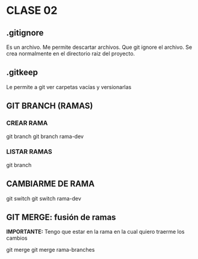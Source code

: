 # CLASE 02

## .gitignore
Es un archivo. Me permite descartar archivos. Que git ignore el archivo.
Se crea normalmente en el directorio raiz del proyecto.

## .gitkeep
Le permite a git ver carpetas vacías y versionarlas

## GIT BRANCH (RAMAS)

### CREAR RAMA
git branch <nombre-rama>
git branch rama-dev

### LISTAR RAMAS
git branch

## CAMBIARME DE RAMA
git switch <nombre-rama>
git switch rama-dev

## GIT MERGE: fusión de ramas
**IMPORTANTE:** Tengo que estar en la rama en la cual quiero traerme los cambios

git merge <rama-que-me-quiero-traer>
git merge rama-branches


